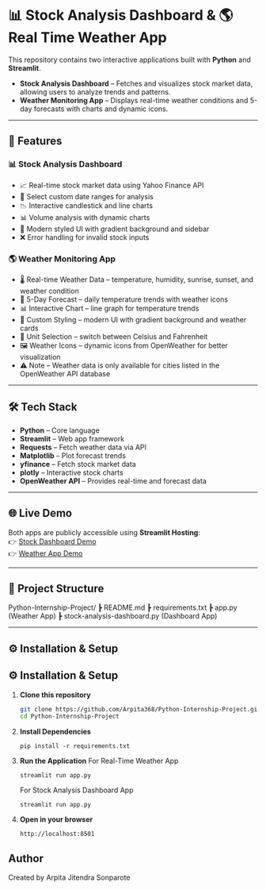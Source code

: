 # 📊 Stock Analysis Dashboard & 🌎 Real Time Weather App  

This repository contains two interactive applications built with **Python** and **Streamlit**.  

- **Stock Analysis Dashboard** – Fetches and visualizes stock market data, allowing users to analyze trends and patterns.  
- **Weather Monitoring App** – Displays real-time weather conditions and 5-day forecasts with charts and dynamic icons.  

---

## 🚀 Features  

### 📊 Stock Analysis Dashboard  
- 📈 Real-time stock market data using Yahoo Finance API  
- 📅 Select custom date ranges for analysis  
- 📉 Interactive candlestick and line charts  
- 📊 Volume analysis with dynamic charts  
- 🎨 Modern styled UI with gradient background and sidebar  
- ❌ Error handling for invalid stock inputs  

### 🌎 Weather Monitoring App  
- 🌡 Real-time Weather Data – temperature, humidity, sunrise, sunset, and weather condition  
- 📅 5-Day Forecast – daily temperature trends with weather icons  
- 📊 Interactive Chart – line graph for temperature trends  
- 🎨 Custom Styling – modern UI with gradient background and weather cards  
- 🔄 Unit Selection – switch between Celsius and Fahrenheit  
- 🖼 Weather Icons – dynamic icons from OpenWeather for better visualization  
- ⚠️ Note – Weather data is only available for cities listed in the OpenWeather API database  

---

## 🛠 Tech Stack  
- **Python** – Core language  
- **Streamlit** – Web app framework  
- **Requests** – Fetch weather data via API  
- **Matplotlib** – Plot forecast trends  
- **yfinance** – Fetch stock market data  
- **plotly** – Interactive stock charts  
- **OpenWeather API** – Provides real-time and forecast data  

---

## 🌐 Live Demo  
Both apps are publicly accessible using **Streamlit Hosting**:  
👉 [Stock Dashboard Demo](https://your-stock-dashboard-link.streamlit.app)  
👉 [Weather App Demo](https://python-internship-project-lcvveo38tuahfmjdurju4f.streamlit.app)  

---

## 📂 Project Structure  
Python-Internship-Project/
┣ README.md
┣ requirements.txt
┣ app.py (Weather App)
┣ stock-analysis-dashboard.py (Dashboard App)

---

## ⚙️ Installation & Setup  

## ⚙️ Installation & Setup  

1. **Clone this repository**  
   ```bash
   git clone https://github.com/Arpita368/Python-Internship-Project.git
   cd Python-Internship-Project

2. **Install Dependencies**
   ```
   pip install -r requirements.txt

3. **Run the Application**
   For Real-Time Weather App
   ```
   streamlit run app.py
   ```
   For Stock Analysis Dashboard App
   ```
   streamlit run app.py

4. **Open in your browser**
   ```
   http://localhost:8501

## Author
Created by Arpita Jitendra Sonparote
